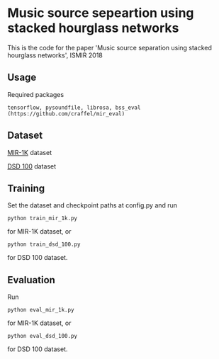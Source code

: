 # Music source sepeartion using stacked hourglass networks
This is the code for the paper 'Music source separation using stacked hourglass networks', ISMIR 2018

## Usage

Required packages

```
tensorflow, pysoundfile, librosa, bss_eval (https://github.com/craffel/mir_eval)
```

## Dataset

[MIR-1K](https://sites.google.com/site/unvoicedsoundseparation/mir-1k) dataset

[DSD 100](https://github.com/faroit/dsdtools) dataset

## Training
Set the dataset and checkpoint paths at config.py and run

```
python train_mir_1k.py
```
for MIR-1K dataset, or

```
python train_dsd_100.py
```
for DSD 100 dataset.


## Evaluation
Run

```
python eval_mir_1k.py
```
for MIR-1K dataset, or

```
python eval_dsd_100.py
```
for DSD 100 dataset.
